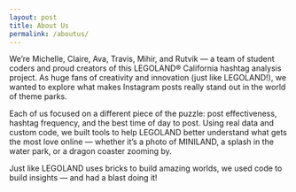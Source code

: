 ```yaml
---
layout: post
title: About Us
permalink: /aboutus/
---
```




We’re Michelle, Claire, Ava, Travis, Mihir, and Rutvik — a team of student coders and proud creators of this LEGOLAND® California hashtag analysis project. As huge fans of creativity and innovation (just like LEGOLAND!), we wanted to explore what makes Instagram posts really stand out in the world of theme parks.

Each of us focused on a different piece of the puzzle: post effectiveness, hashtag frequency, and the best time of day to post. Using real data and custom code, we built tools to help LEGOLAND better understand what gets the most love online — whether it’s a photo of MINILAND, a splash in the water park, or a dragon coaster zooming by.

Just like LEGOLAND uses bricks to build amazing worlds, we used code to build insights — and had a blast doing it!